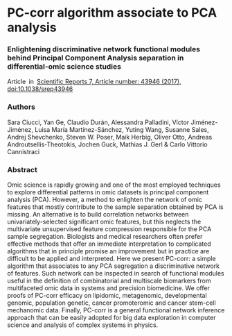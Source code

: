# PC-corr algorithm associate to PCA analysis
### Enlightening discriminative network functional modules behind Principal Component Analysis separation in differential-omic science studies
Article in [Scientific Reports 7, Article number: 43946 (2017), doi:10.1038/srep43946](http://www.nature.com/articles/srep43946)

### Authors
Sara Ciucci, Yan Ge, Claudio Durán, Alessandra Palladini, Víctor Jiménez-Jiménez, Luisa María Martínez-Sánchez, Yuting Wang, Susanne Sales, Andrej Shevchenko, Steven W. Poser, Maik Herbig, Oliver Otto, Andreas Androutsellis-Theotokis, Jochen Guck, Mathias J. Gerl & Carlo Vittorio Cannistraci
### Abstract
Omic science is rapidly growing and one of the most employed techniques to explore differential patterns in omic datasets is principal component analysis (PCA). However, a method to enlighten the network of omic features that mostly contribute to the sample separation obtained by PCA is missing. An alternative is to build correlation networks between univariately-selected significant omic features, but this neglects the multivariate unsupervised feature compression responsible for the PCA sample segregation. Biologists and medical researchers often prefer effective methods that offer an immediate interpretation to complicated algorithms that in principle promise an improvement but in practice are difficult to be applied and interpreted. Here we present PC-corr: a simple algorithm that associates to any PCA segregation a discriminative network of features. Such network can be inspected in search of functional modules useful in the definition of combinatorial and multiscale biomarkers from multifaceted omic data in systems and precision biomedicine. We offer proofs of PC-corr efficacy on lipidomic, metagenomic, developmental genomic, population genetic, cancer promoteromic and cancer stem-cell mechanomic data. Finally, PC-corr is a general functional network inference approach that can be easily adopted for big data exploration in computer science and analysis of complex systems in physics.
